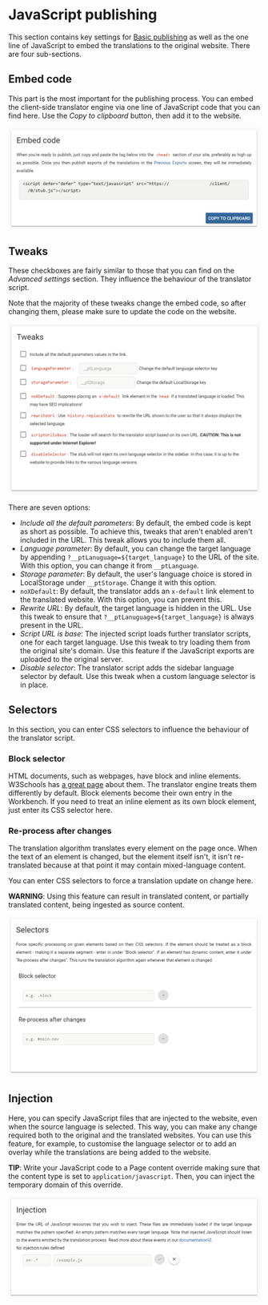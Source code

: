 # JavaScript publishing

This section contains key settings for [Basic publishing](clientsidetranslation.html) as well as the one line of JavaScript to embed the translations to the original website. There are four sub-sections.

## Embed code

This part is the most important for the publishing process. You can embed the client-side translator engine via one line of JavaScript code that you can find here. Use the *Copy to clipboard* button, then add it to the website.

![Embed code screen](/img/dashboard2/crest-settings/embed_code.png)

## Tweaks

These checkboxes are fairly similar to those that you can find on the *Advanced settings* section. They influence the behaviour of the translator script.

Note that the majority of these tweaks change the embed code, so after changing them, please make sure to update the code on the website.

![Tweaks screen](/img/dashboard2/crest-settings/tweaks.png)

There are seven options:

- *Include all the default parameters*: By default, the embed code is kept as short as possible. To achieve this, tweaks that aren't enabled aren't included in the URL. This tweak allows you to include them all.
- *Language parameter*: By default, you can change the target language by appending `?__ptLanuguage=${target_language}` to the URL of the site. With this option, you can change it from `__ptLanguage`.
- *Storage parameter*: By default, the user's language choice is stored in LocalStorage under `__ptStorage`. Change it with this option.
- `noXDefault`: By default, the translator adds an `x-default` link element to the translated website. With this option, you can prevent this.
- *Rewrite URL*: By default, the target language is hidden in the URL. Use this tweak to ensure that `?__ptLanuguage=${target_language}` is always present in the URL.
- *Script URL is base*: The injected script loads further translator scripts, one for each target language. Use this tweak to try loading them from the original site's domain. Use this feature if the JavaScript exports are uploaded to the original server.
- *Disable selector*: The translator script adds the sidebar language selector by default. Use this tweak when a custom language selector is in place.

## Selectors

In this section, you can enter CSS selectors to influence the behaviour of the translator script.

### Block selector

HTML documents, such as webpages, have block and inline elements. W3Schools has [a great page](https://www.w3schools.com/htmL/html_blocks.asp) about them. The translator engine treats them differently by default. Block elements become their own entry in the Workbench. If you need to treat an inline element as its own block element, just enter its CSS selector here.

### Re-process after changes

The translation algorithm translates every element on the page once. When the text of an element is changed, but the element itself isn't, it isn't re-translated because at that point it may contain mixed-language content.

You can enter CSS selectors to force a translation update on change here.

**WARNING**: Using this feature can result in translated content, or partially translated content, being ingested as source content.

![Selectors screen](/img/dashboard2/crest-settings/selectors.png)

## Injection

Here, you can specify JavaScript files that are injected to the website, even when the source language is selected. This way, you can make any change required both to the original and the translated websites. You can use this feature, for example, to customise the language selector or to add an overlay while the translations are being added to the website.

**TIP**: Write your JavaScript code to a Page content override making sure that the content type is set to `application/javascript`. Then, you can inject the temporary domain of this override.

![Injection screen](/img/dashboard2/crest-settings/injection.png)
